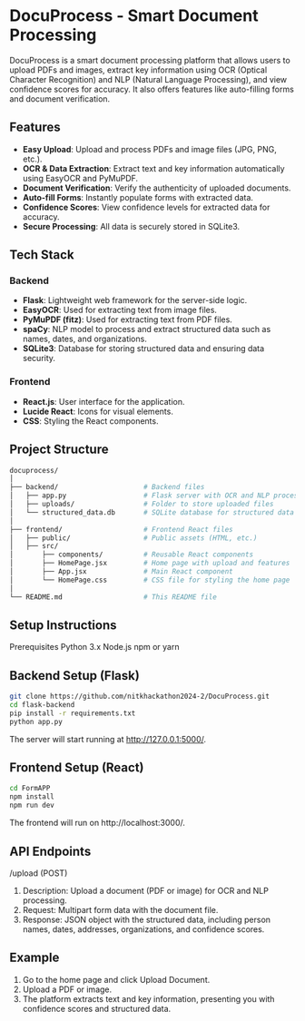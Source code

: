 # DocuProcess - Smart Document Processing

DocuProcess is a smart document processing platform that allows users to upload PDFs and images, extract key information using OCR (Optical Character Recognition) and NLP (Natural Language Processing), and view confidence scores for accuracy. It also offers features like auto-filling forms and document verification.

## Features

- **Easy Upload**: Upload and process PDFs and image files (JPG, PNG, etc.).
- **OCR & Data Extraction**: Extract text and key information automatically using EasyOCR and PyMuPDF.
- **Document Verification**: Verify the authenticity of uploaded documents.
- **Auto-fill Forms**: Instantly populate forms with extracted data.
- **Confidence Scores**: View confidence levels for extracted data for accuracy.
- **Secure Processing**: All data is securely stored in SQLite3.

## Tech Stack

### Backend
- **Flask**: Lightweight web framework for the server-side logic.
- **EasyOCR**: Used for extracting text from image files.
- **PyMuPDF (fitz)**: Used for extracting text from PDF files.
- **spaCy**: NLP model to process and extract structured data such as names, dates, and organizations.
- **SQLite3**: Database for storing structured data and ensuring data security.

### Frontend
- **React.js**: User interface for the application.
- **Lucide React**: Icons for visual elements.
- **CSS**: Styling the React components.

## Project Structure

```bash
docuprocess/
│
├── backend/                     # Backend files
│   ├── app.py                   # Flask server with OCR and NLP processing
│   ├── uploads/                 # Folder to store uploaded files
│   └── structured_data.db       # SQLite database for structured data
│
├── frontend/                    # Frontend React files
│   ├── public/                  # Public assets (HTML, etc.)
│   ├── src/
│       ├── components/          # Reusable React components
│       ├── HomePage.jsx         # Home page with upload and features
│       ├── App.jsx              # Main React component
│       └── HomePage.css         # CSS file for styling the home page
│
└── README.md                    # This README file
```
## Setup Instructions
Prerequisites
Python 3.x
Node.js
npm or yarn

## Backend Setup (Flask)
```bash  
git clone https://github.com/nitkhackathon2024-2/DocuProcess.git
cd flask-backend
pip install -r requirements.txt
python app.py
```
The server will start running at http://127.0.0.1:5000/.

## Frontend Setup (React)
```bash
cd FormAPP
npm install
npm run dev
```
The frontend will run on http://localhost:3000/.

## API Endpoints
/upload (POST)
1) Description: Upload a document (PDF or image) for OCR and NLP processing.
2) Request: Multipart form data with the document file.
3) Response: JSON object with the structured data, including person names, dates, addresses, organizations, and confidence scores.


## Example
1) Go to the home page and click Upload Document.
2) Upload a PDF or image.
3) The platform extracts text and key information, presenting you with confidence scores and structured data.